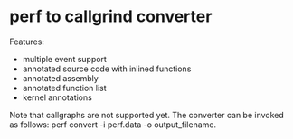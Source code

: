 perf to callgrind converter
==========================

Features:
- multiple event support
- annotated source code with inlined functions
- annotated assembly
- annotated function list
- kernel annotations

Note that callgraphs are not supported yet. 
The converter can be invoked as follows: perf convert -i perf.data -o output_filename.
